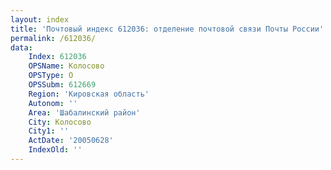 ```yaml
---
layout: index
title: 'Почтовый индекс 612036: отделение почтовой связи Почты России'
permalink: /612036/
data:
    Index: 612036
    OPSName: Колосово
    OPSType: О
    OPSSubm: 612669
    Region: 'Кировская область'
    Autonom: ''
    Area: 'Шабалинский район'
    City: Колосово
    City1: ''
    ActDate: '20050628'
    IndexOld: ''
---
```

